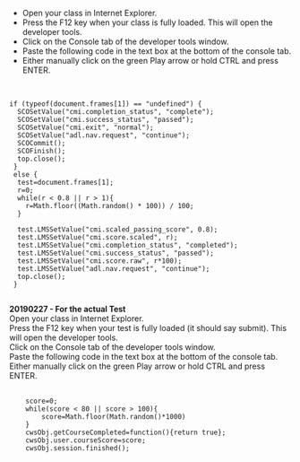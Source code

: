 <ul><li>Open your class in Internet Explorer.</li>
<li>Press the F12 key when your class is fully loaded. This will open the developer tools.</li>
<li>Click on the Console tab of the developer tools window.</li>
<li>Paste the following code in the text box at the bottom of the console tab.</li>
<li>Either manually click on the green Play arrow or hold CTRL and press ENTER.</li>
</ul>

<p><br /></p>

<pre>
<code>if (typeof(document.frames[1]) == "undefined") {
  SCOSetValue("cmi.completion_status", "complete");
  SCOSetValue("cmi.success_status", "passed");
  SCOSetValue("cmi.exit", "normal");
  SCOSetValue("adl.nav.request", "continue");
  SCOCommit();
  SCOFinish();
  top.close();
 }
 else {
  test=document.frames[1];
  r=0; 
  while(r < 0.8 || r > 1){
    r=Math.floor((Math.random() * 100)) / 100;
  }
 
  test.LMSSetValue("cmi.scaled_passing_score", 0.8);
  test.LMSSetValue("cmi.score.scaled", r);
  test.LMSSetValue("cmi.completion_status", "completed");
  test.LMSSetValue("cmi.success_status", "passed");
  test.LMSSetValue("cmi.score.raw", r*100);
  test.LMSSetValue("adl.nav.request", "continue");
  top.close();
 }
  </code>
</pre>
<b>20190227 - For the actual Test</b><br />
Open your class in Internet Explorer.<br />
Press the F12 key when your test is fully loaded (it should say submit). This will open the developer tools.<br />
Click on the Console tab of the developer tools window.<br />
Paste the following code in the text box at the bottom of the console tab.<br />
Either manually click on the green Play arrow or hold CTRL and press ENTER.<br />
<pre>
  <code>
  	score=0;
	while(score < 80 || score > 100){
		score=Math.floor(Math.random()*1000)
	}
	cwsObj.getCourseCompleted=function(){return true};
	cwsObj.user.courseScore=score;
	cwsObj.session.finished();
  </code>
</pre>
